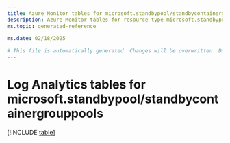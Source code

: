 ```yaml
---
title: Azure Monitor tables for microsoft.standbypool/standbycontainergrouppools
description: Azure Monitor tables for resource type microsoft.standbypool/standbycontainergrouppools
ms.topic: generated-reference
   
ms.date: 02/18/2025

# This file is automatically generated. Changes will be overwritten. Do not change this file directly.
---
```


# Log Analytics tables for microsoft.standbypool/standbycontainergrouppools  

[!INCLUDE [table](~/reusable-content/ce-skilling/azure/includes/azure-monitor/reference/tables/microsoft-standbypool_standbycontainergrouppools-include.md)]

